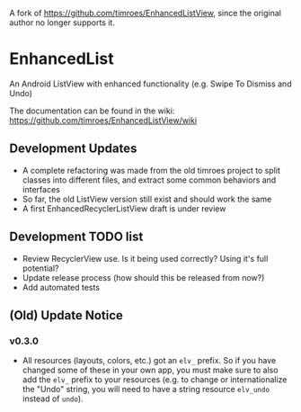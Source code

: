 A fork of https://github.com/timroes/EnhancedListView, since the original author no longer supports it.

EnhancedList
=============================

An Android ListView with enhanced functionality (e.g. Swipe To Dismiss and Undo)

The documentation can be found in the wiki: https://github.com/timroes/EnhancedListView/wiki

Development Updates
------------------

- A complete refactoring was made from the old timroes project to split classes into different files, and extract some common behaviors and interfaces
- So far, the old ListView version still exist and should work the same
- A first EnhancedRecyclerListView draft is under review

Development TODO list
------------------

- Review RecyclerView use. Is it being used correctly? Using it's full potential?
- Update release process (how should this be released from now?)
- Add automated tests

(Old) Update Notice
-------------

### v0.3.0

* All resources (layouts, colors, etc.) got an `elv_` prefix. So if you have changed 
  some of these in your own app, you must make sure to also add the `elv_` prefix to your
  resources (e.g. to change or internationalize the "Undo" string, you will need to have a
  string resource `elv_undo` instead of `undo`).
